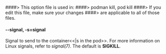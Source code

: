####> This option file is used in:
####>   podman kill, pod kill
####> If you edit this file, make sure your changes
####> are applicable to all of those files.
#### **--signal**, **-s**=**signal**

Signal to send to the container<<|s in the pod>>. For more information on Linux signals, refer to *signal(7)*.
The default is **SIGKILL**.
